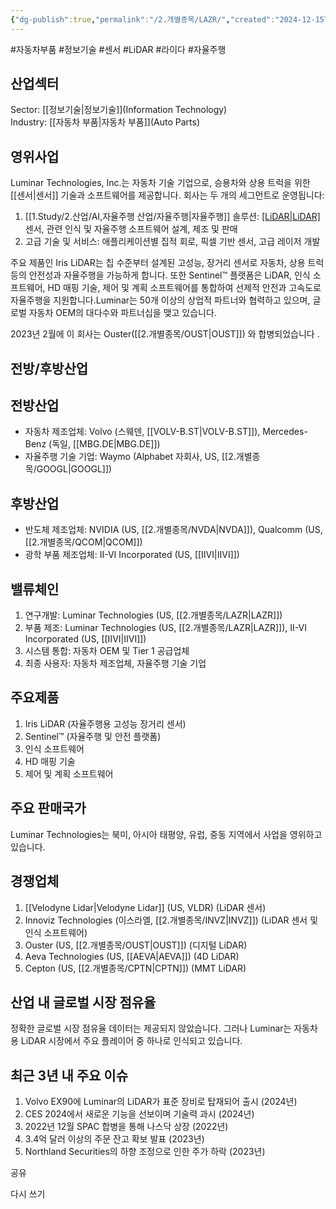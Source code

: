 ```yaml
---
{"dg-publish":true,"permalink":"/2.개별종목/LAZR/","created":"2024-12-15T12:43:54.311+09:00","updated":"2025-06-03T20:05:59.849+09:00"}
---
```


#자동차부품 #정보기술 #센서 #LiDAR #라이다 #자율주행

## 산업섹터

Sector: [[정보기술\|정보기술]](Information Technology)  
Industry: [[자동차 부품\|자동차 부품]](Auto Parts)

## 영위사업

Luminar Technologies, Inc.는 자동차 기술 기업으로, 승용차와 상용 트럭을 위한 [[센서\|센서]] 기술과 소프트웨어를 제공합니다. 회사는 두 개의 세그먼트로 운영됩니다:

1. [[1.Study/2.산업/AI,자율주행 산업/자율주행\|자율주행]] 솔루션: [[LiDAR\|LiDAR]]([[라이다\|라이다]]) 센서, 관련 인식 및 자율주행 소프트웨어 설계, 제조 및 판매
2. 고급 기술 및 서비스: 애플리케이션별 집적 회로, 픽셀 기반 센서, 고급 레이저 개발

주요 제품인 Iris LiDAR는 칩 수준부터 설계된 고성능, 장거리 센서로 자동차, 상용 트럭 등의 안전성과 자율주행을 가능하게 합니다. 또한 Sentinel™ 플랫폼은 LiDAR, 인식 소프트웨어, HD 매핑 기술, 제어 및 계획 소프트웨어를 통합하여 선제적 안전과 고속도로 자율주행을 지원합니다.Luminar는 50개 이상의 상업적 파트너와 협력하고 있으며, 글로벌 자동차 OEM의 대다수와 파트너십을 맺고 있습니다.

2023년 2월에 이 회사는 Ouster([[2.개별종목/OUST\|OUST]]) 와 합병되었습니다 .


## 전방/후방산업

## 전방산업

- 자동차 제조업체: Volvo (스웨덴, [[VOLV-B.ST\|VOLV-B.ST]]), Mercedes-Benz (독일, [[MBG.DE\|MBG.DE]])
- 자율주행 기술 기업: Waymo (Alphabet 자회사, US, [[2.개별종목/GOOGL\|GOOGL]])

## 후방산업

- 반도체 제조업체: NVIDIA (US, [[2.개별종목/NVDA\|NVDA]]), Qualcomm (US, [[2.개별종목/QCOM\|QCOM]])
- 광학 부품 제조업체: II-VI Incorporated (US, [[IIVI\|IIVI]])

## 밸류체인

1. 연구개발: Luminar Technologies (US, [[2.개별종목/LAZR\|LAZR]])
2. 부품 제조: Luminar Technologies (US, [[2.개별종목/LAZR\|LAZR]]), II-VI Incorporated (US, [[IIVI\|IIVI]])
3. 시스템 통합: 자동차 OEM 및 Tier 1 공급업체
4. 최종 사용자: 자동차 제조업체, 자율주행 기술 기업

## 주요제품

1. Iris LiDAR (자율주행용 고성능 장거리 센서)
2. Sentinel™ (자율주행 및 안전 플랫폼)
3. 인식 소프트웨어
4. HD 매핑 기술
5. 제어 및 계획 소프트웨어

## 주요 판매국가

Luminar Technologies는 북미, 아시아 태평양, 유럽, 중동 지역에서 사업을 영위하고 있습니다.

## 경쟁업체

1. [[Velodyne Lidar\|Velodyne Lidar]] (US, VLDR) (LiDAR 센서)
2. Innoviz Technologies (이스라엘, [[2.개별종목/INVZ\|INVZ]]) (LiDAR 센서 및 인식 소프트웨어)
3. Ouster (US, [[2.개별종목/OUST\|OUST]]) (디지털 LiDAR)
4. Aeva Technologies (US, [[AEVA\|AEVA]]) (4D LiDAR)
5. Cepton (US, [[2.개별종목/CPTN\|CPTN]]) (MMT LiDAR)

## 산업 내 글로벌 시장 점유율

정확한 글로벌 시장 점유율 데이터는 제공되지 않았습니다. 그러나 Luminar는 자동차용 LiDAR 시장에서 주요 플레이어 중 하나로 인식되고 있습니다.

## 최근 3년 내 주요 이슈

1. Volvo EX90에 Luminar의 LiDAR가 표준 장비로 탑재되어 출시 (2024년)
2. CES 2024에서 새로운 기능을 선보이며 기술력 과시 (2024년)
3. 2022년 12월 SPAC 합병을 통해 나스닥 상장 (2022년)
4. 3.4억 달러 이상의 주문 잔고 확보 발표 (2023년)
5. Northland Securities의 하향 조정으로 인한 주가 하락 (2023년)

공유

다시 쓰기